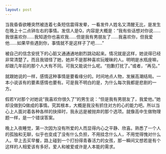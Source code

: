 ```yaml
---
layout: post
---
```


当我昏昏欲睡突然被连着七条短信震得发晕，一看发件人姓名又清醒无比，是发生在晚上十二点钟左右的事情。发信人是Q，内容是大概是：“我有些话想对你说……我很喜欢你……我知道你也喜欢我……但是我有男朋友了……我喜欢你，但我爱他……如果早些遇到你，事情就不是这样子了吧……”

被自己的信念安抚下的心脏又通通通地剧烈跳动起来。情况就是这样，她说得已经非常清楚了。而且我错怪了她，她并不是那种喜欢玩暧昧的人。明明是水瓶座嘛，却跟几年前的那个人大有不同。可我又能说什么呢。“抱歉打扰了。”或者，“再见。”

就跟她说的一样，感情这种事情是要看缘分的。时间地点人物，发展高潮结局。一本小说该有的要素感情也要有。可是我不明白的是，为什么每次我都是悲剧的一方。

假若Y对那个对她说“我喜欢你很久了”的男生说：“但是我有男朋友了，我爱他。”她却没做到Q做成的事情。究其根本，大概是我没有抓住对方的心的能力吧。所以当心上人面对着各种各样的抉择时，我永远是被抛弃的那个选项。就像高中生做物理题一样，是一个错误答案。

晚上入夜睡觉，第一次因为没有所爱的人而显得内心之平静、欣喜。熟悉了一个人的孤独和无聊，似乎也变成了没有什么负担，不用挂念什么人，不用觉得愧对什么人。早上去买早餐，路上碰到一个打扮得青春活力的女孩，那一瞬间又想若是有个这样的人相爱该有多好。爱人和被爱或许是人本能的需求。